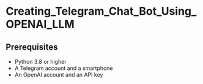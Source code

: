 # Creating_Telegram_Chat_Bot_Using_OPENAI_LLM


## Prerequisites

- Python 3.8 or higher
- A Telegram account and a smartphone
- An OpenAI account and an API key
